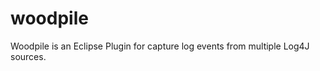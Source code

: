 woodpile
========

Woodpile is an Eclipse Plugin for capture log events from multiple Log4J sources.
